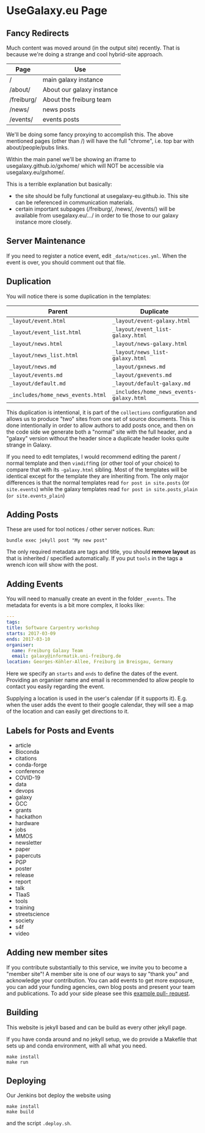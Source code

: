 # UseGalaxy.eu Page

## Fancy Redirects

Much content was moved around (in the output site) recently. That is because we're doing a strange and cool hybrid-site approach.

Page       | Use
---------- | ---
/          | main galaxy instance
/about/    | About our galaxy instance
/freiburg/ | About the freiburg team
/news/     | news posts
/events/   | events posts

We'll be doing some fancy proxying to accomplish this. The above mentioned
pages (other than /) will have the full "chrome", i.e. top bar with
about/people/pubs links.

Within the main panel we'll be showing an iframe to usegalaxy.github.io/gxhome/
which will NOT be accessible via usegalaxy.eu/gxhome/.

This is a terrible explanation but basically:

- the site should be fully functional at usegalaxy-eu.github.io. This site can be referenced in communication materials.
- certain important subpages (/freiburg/, /news/, /events/) will be available from usegalaxy.eu/.../ in order to tie those to our galaxy instance more closely.


## Server Maintenance

If you need to register a notice event, edit `_data/notices.yml`. When
the event is over, you should comment out that file.


## Duplication

You will notice there is some duplication in the templates:

Parent                            | Duplicate
---------------                   | --------------
`_layout/event.html`              | `_layout/event-galaxy.html`
`_layout/event_list.html`         | `_layout/event_list-galaxy.html`
`_layout/news.html`               | `_layout/news-galaxy.html`
`_layout/news_list.html`          | `_layout/news_list-galaxy.html`
`_layout/news.md`                 | `_layout/gxnews.md`
`_layout/events.md`               | `_layout/gxevents.md`
`_layout/default.md`              | `_layout/default-galaxy.md`
`_includes/home_news_events.html` | `_includes/home_news_events-galaxy.html`

This duplication is intentional, it is part of the `collections` configuration
and allows us to produce "two" sites from one set of source documents. This is
done intentionally in order to allow authors to add posts once, and then on the
code side we generate both a "normal" site with the full header, and a "galaxy"
version without the header since a duplicate header looks quite strange in
Galaxy.

If you need to edit templates, I would recommend editing the parent / normal
template and then `vimdiff`ing (or other tool of your choice) to compare that
with its `-galaxy.html` sibling. Most of the templates will be identical except for
the template they are inheriting from. The only major differences is that the
normal templates read `for post in site.posts` (or `site.events`) while the
galaxy templates read `for post in site.posts_plain` (`or site.events_plain`)


## Adding Posts

These are used for tool notices / other server notices. Run:

```
bundle exec jekyll post "My new post"
```

The only required metadata are tags and title, you should **remove layout** as that is inherited / specified automatically. If you put `tools` in the tags a wrench icon will show with the post.


## Adding Events

You will need to manually create an event in the folder `_events`. The metadata for events is a bit more complex, it looks like:

```yaml
---
tags:
title: Software Carpentry workshop
starts: 2017-03-09
ends: 2017-03-10
organiser:
  name: Freiburg Galaxy Team
  email: galaxy@informatik.uni-freiburg.de
location: Georges-Köhler-Allee, Freiburg im Breisgau, Germany
```

Here we specify an `starts` and `ends` to define the dates of the event.
Providing an organiser name and email is recommended to allow people to contact
you easily regarding the event.

Supplying a location is used in the user's calendar (if it supports it). E.g. when
the user adds the event to their google calendar, they will see a map of the location
and can easily get directions to it.

## Labels for Posts and Events

- article
- Bioconda
- citations
- conda-forge
- conference
- COVID-19
- data
- devops
- galaxy
- GCC
- grants
- hackathon
- hardware
- jobs
- MMOS
- newsletter
- paper
- papercuts
- PGP
- poster
- release
- report
- talk
- TIaaS
- tools
- training
- streetscience
- society
- s4f
- video

## Adding new member sites

If you contribute substantially to this service, we invite you to become a "member site"!
A member site is one of our ways to say "thank you" and acknowledge your contribution. You can
add events to get more exposure, you can add your funding agencies, own blog posts and present your
team and publications. To add your side please see this
[example pull- request](https://github.com/usegalaxy-eu/website/pull/405).


## Building

This website is jekyll based and can be build as every other jekyll page.

If you have conda around and no jekyll setup, we do provide a Makefile that sets up and
conda environment, with all what you need.

```console
make install
make run
```

## Deploying

Our Jenkins bot deploy the website using 

```console
make install
make build
```
and the script `.deploy.sh`.

